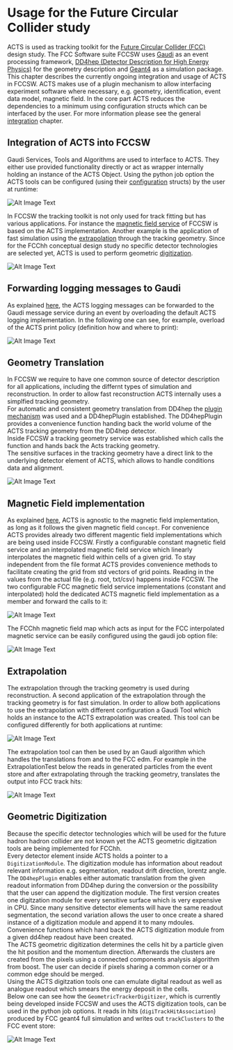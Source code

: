 # Usage for the Future Circular Collider study

ACTS is used as tracking toolkit for the [Future Circular Collider (FCC)](https://fcc.web.cern.ch/Pages/default.aspx) design study. The FCC Software suite FCCSW uses [Gaudi](http://gaudi.web.cern.ch/gaudi/) as an event processing framework, [DD4hep (Detector Description for High Energy Physics)](https://dd4hep.web.cern.ch/dd4hep/) for the geometry description and [Geant4](http://geant4.web.cern.ch/geant4/) as a simulation package.
This chapter describes the currently ongoing integration and usage of ACTS in FCCSW.
ACTS makes use of a plugin mechanism to allow interfacing experiment software where necessary, e.g. geometry, identification, event data model, magnetic field. In the core part ACTS reduces the dependencies to a minimum using configuration structs which can be interfaced by the user. For more information please see the general [integration](#integration) chapter.

## Integration of ACTS into FCCSW

Gaudi Services, Tools and Algorithms are used to interface to ACTS. They either use provided functionality directly or act as wrapper internally holding an instance of the ACTS Object. Using the python job option the ACTS tools can be configured (using their [configuration](#integration_configuration) structs) by the user at runtime:

![Alt Image Text](figures/integration_fcc/Gaudi_ACTS.png "Gaudi_ACTS")

In FCCSW the tracking toolkit is not only used for track fitting but has various applications. For instance the [magnetic field service](fcc_bField) of FCCSW is based on the ACTS implementation. Another example is the application of fast simulation using the [extrapolation](#fcc_extrapolation) through the tracking geometry. Since for the FCChh conceptual design study no specific detector technologies are selected yet, ACTS is used to perform geometric [digitization](#fcc_digitization).  

![Alt Image Text](figures/integration_fcc/FCCSW_ACTS.png "Gaudi_ACTS")

## Forwarding logging messages to Gaudi

As explained [here](#integration_output), the ACTS logging messages can be forwarded to the Gaudi message service during an event by overloading the default ACTS logging implementation. In the following one can see, for example, overload of the ACTS print policy (definition how and where to print):

![Alt Image Text](figures/integration_fcc/GaudiLogger.png "GaudiLogger")

## <a name="fcc_geoTranslation">Geometry Translation</a>

In FCCSW we require to have one common source of detector description for all applications, including the differnt types of simulation and reconstruction. In order to allow fast reconstruction ACTS internally uses a simplfied tracking geometry.   
For automatic and consistent geometry translation from DD4hep the [plugin mechanism]() was used and a DD4hepPlugin established. The DD4hepPlugin provides a convenience function handing back the world volume of the ACTS tracking geometry from the DD4hep detector.   
Inside FCCSW a tracking geometry service was established which calls the function and hands back the Acts tracking geometry.  
The sensitive surfaces in the tracking geometry have a direct link to the underlying detector element of ACTS, which allows to handle conditions data and alignment.

![Alt Image Text](figures/integration_fcc/DetElement.png "BField")

<!--
from the full and detailed detector description into the simplfied tracking geometry a plugin (DD4hepPlugin) was established.

 To allow the direct translation from DD4hep into the tracking geometry a DD4hep plugin was created in Acts.

 It translates automatically the dd4hep geometry into the with input of the world detector element of dd4hep. 
The sensitive detector modules of DD4hep are directly translated into Acts. Acts has a direct link to the underlying geometry model.
Implementation of a dedicated service which provides the automaticllay translated geometry (using acts convert function). Geometry building tool scan through all columes, layers, surfaces and build them form bottom to top to finally receive a single world tracking volume. Sepcial building tools provided by tracking package to help simplify the translation (binning arrays of layers inside folumes, building container volumes, automatic interlinking and glueing of volumes). Translation service provides the tracking geometry and converts the full DD4hep geometry automatically into the tracking geometry (possibly using tools for general translation)
-->
## <a name="fcc_bField">Magnetic Field implementation</a>

As explained [here](#integration_bField), ACTS is agnostic to the magnetic field implementation, as long as it follows the given magnetic field `concept`.
For convenience ACTS provides already two different magentic field implementations which are being used inside FCCSW. Firstly a configurable constant magnetic field service and an interpolated magnetic field service which linearly interpolates the magnetic field within cells of a given grid. To stay independent from the file format ACTS provides convenience methods to facilitate creating the grid from std vectors of grid points. Reading in the values from the actual file (e.g. root, txt/csv) happens inside FCCSW. 
The two configurable FCC magnetic field service implementations (constant and interpolated) hold the dedicated ACTS magnetic field implementation as a member and forward the calls to it:

![Alt Image Text](figures/integration_fcc/BField_FCCSW_ACTS.png "BField")

The FCChh magnetic field map which acts as input for the FCC interpolated magnetic service can be easily configured using the gaudi job option file: 

![Alt Image Text](figures/integration_fcc/BField_FCCSW_ACTS1.png "BField1")
 

## <a name="fcc_extrapolation">Extrapolation</a>

The extrapolation through the tracking geometry is used during reconstruction. A second application of the extrapolation through the tracking geometry is for fast simulation. In order to allow both applications to use the extrapolation with different configuration a Gaudi Tool which holds an instance to the ACTS extrapolation was created. This tool can be configured differently for both applications at runtime:

![Alt Image Text](figures/integration_fcc/FCCSW_extrapolationTool.png "extrapolation1")

The extrapolation tool can then be used by an Gaudi algorithm which handles the translations from and to the FCC edm. For example in the ExtrapolationTest below the reads in generated particles from the event store and after extrapolating through the tracking geometry, translates the output into FCC track hits:

![Alt Image Text](figures/integration_fcc/FCCSW_extrapolationTest.png "extrapolation2")


<!-- FCCSW follows the approach of ATLAS ISF of common simulation steering. This is done using Geant4 as simulation kernel allowing usage of differnt simulation techniques in different regions of the detector. -->
 
 
 

## <a name="fcc_digitization">Geometric Digitization</a>

Because the specific detector technologies which will be used for the future hadron hadron collider are not known yet the ACTS geometric digitzation tools are being implemented for FCChh.   
Every detector element inside ACTS holds a pointer to a `DigitizationModule`. The digitization module has information about readout relevant information e.g. segmentation, readout drift direction, lorentz angle. The `DD4hepPlugin` enables either automatic translation from the given readout information from DD4hep during the conversion or the possibility that the user can append the digitization module. The first version creates one digitzation module for every sensitive surface which is very expensive in CPU. Since many sensitive detector elements will have the same readout segmentation, the second variation allows the user to once create a shared instance of a digitization module and append it to many mdoules. Convenience functions which hand back the ACTS digitization module from a given dd4hep readout have been created.  
The ACTS geometric digitization determines the cells hit by a particle given the hit position and the momentum direction. Afterwards the clusters are created from the pixels using a connected components analysis algorithm from boost. The user can decide if pixels sharing a common corner or a common edge should be merged.   
Using the ACTS digitzation tools one can emulate digital readout as well as analogue readout which smears the energy deposit in the cells.  
Below one can see how the `GeometricTrackerDigitizer`, which is currently being developed inside FCCSW and uses the ACTS digitization tools, can be used in the python job options. It reads in hits (`digiTrackHitAssociation`) produced by FCC geant4 full simulation and writes out `trackClusters` to the FCC event store:    


![Alt Image Text](figures/integration_fcc/FCCSW_digitization.png "digitization")

<!-- calculates the cluster siz
Calculates cluster sizes in individual pixels
Acts allows to mimics geometric digitization. Mimic analogue (smear energy deposits gaussian) and digital readout, taking lorentz-angle into account. Which cells are hit smears energy deposits in cells.
Possibility to create single particle clusters or connected component algorithm (boost) to create clusters from cells. Need to merge geant4 hits.
Implementation - append digitization module to detector module (either directly from dd4hep or by user) - allow to use same segmentation for mutiple modules (faster)-->




 
